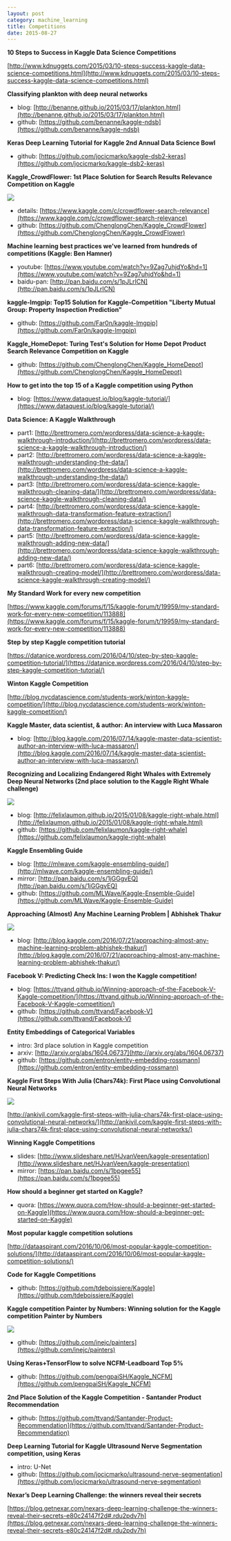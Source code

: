 ```yaml
---
layout: post
category: machine_learning
title: Competitions
date: 2015-08-27
---
```


**10 Steps to Success in Kaggle Data Science Competitions**

[http://www.kdnuggets.com/2015/03/10-steps-success-kaggle-data-science-competitions.html](http://www.kdnuggets.com/2015/03/10-steps-success-kaggle-data-science-competitions.html)

**Classifying plankton with deep neural networks**

- blog: [http://benanne.github.io/2015/03/17/plankton.html](http://benanne.github.io/2015/03/17/plankton.html)
- github: [https://github.com/benanne/kaggle-ndsb](https://github.com/benanne/kaggle-ndsb)

**Keras Deep Learning Tutorial for Kaggle 2nd Annual Data Science Bowl**

- github: [https://github.com/jocicmarko/kaggle-dsb2-keras](https://github.com/jocicmarko/kaggle-dsb2-keras)

**Kaggle_CrowdFlower: 1st Place Solution for Search Results Relevance Competition on Kaggle**

![](https://raw.githubusercontent.com/ChenglongChen/Kaggle_CrowdFlower/master/Doc/FlowChart.jpg)

- details: [https://www.kaggle.com/c/crowdflower-search-relevance](https://www.kaggle.com/c/crowdflower-search-relevance)
- github: [https://github.com/ChenglongChen/Kaggle_CrowdFlower](https://github.com/ChenglongChen/Kaggle_CrowdFlower)

**Machine learning best practices we've learned from hundreds of competitions (Kaggle: Ben Hamner)**

- youtube: [https://www.youtube.com/watch?v=9Zag7uhjdYo&hd=1](https://www.youtube.com/watch?v=9Zag7uhjdYo&hd=1)
- baidu-pan: [http://pan.baidu.com/s/1pJLrICN](http://pan.baidu.com/s/1pJLrICN)

**kaggle-lmgpip: Top15 Solution for Kaggle-Competition "Liberty Mutual Group: Property Inspection Prediction"**

- github: [https://github.com/Far0n/kaggle-lmgpip](https://github.com/Far0n/kaggle-lmgpip)

**Kaggle_HomeDepot: Turing Test's Solution for Home Depot Product Search Relevance Competition on Kaggle**

- github: [https://github.com/ChenglongChen/Kaggle_HomeDepot](https://github.com/ChenglongChen/Kaggle_HomeDepot)

**How to get into the top 15 of a Kaggle competition using Python**

- blog: [https://www.dataquest.io/blog/kaggle-tutorial/](https://www.dataquest.io/blog/kaggle-tutorial/)

**Data Science: A Kaggle Walkthrough**

- part1: [http://brettromero.com/wordpress/data-science-a-kaggle-walkthrough-introduction/](http://brettromero.com/wordpress/data-science-a-kaggle-walkthrough-introduction/)
- part2: [http://brettromero.com/wordpress/data-science-a-kaggle-walkthrough-understanding-the-data/](http://brettromero.com/wordpress/data-science-a-kaggle-walkthrough-understanding-the-data/)
- part3: [http://brettromero.com/wordpress/data-science-kaggle-walkthrough-cleaning-data/](http://brettromero.com/wordpress/data-science-kaggle-walkthrough-cleaning-data/)
- part4: [http://brettromero.com/wordpress/data-science-kaggle-walkthrough-data-transformation-feature-extraction/](http://brettromero.com/wordpress/data-science-kaggle-walkthrough-data-transformation-feature-extraction/)
- part5: [http://brettromero.com/wordpress/data-science-kaggle-walkthrough-adding-new-data/](http://brettromero.com/wordpress/data-science-kaggle-walkthrough-adding-new-data/)
- part6: [http://brettromero.com/wordpress/data-science-kaggle-walkthrough-creating-model/](http://brettromero.com/wordpress/data-science-kaggle-walkthrough-creating-model/) 

**My Standard Work for every new competition**

[https://www.kaggle.com/forums/f/15/kaggle-forum/t/19959/my-standard-work-for-every-new-competition/113888](https://www.kaggle.com/forums/f/15/kaggle-forum/t/19959/my-standard-work-for-every-new-competition/113888)

**Step by step Kaggle competition tutorial**

[https://datanice.wordpress.com/2016/04/10/step-by-step-kaggle-competition-tutorial/](https://datanice.wordpress.com/2016/04/10/step-by-step-kaggle-competition-tutorial/)

**Winton Kaggle Competition**

[http://blog.nycdatascience.com/students-work/winton-kaggle-competition/](http://blog.nycdatascience.com/students-work/winton-kaggle-competition/)

**Kaggle Master, data scientist, & author: An interview with Luca Massaron**

- blog: [http://blog.kaggle.com/2016/07/14/kaggle-master-data-scientist-author-an-interview-with-luca-massaron/](http://blog.kaggle.com/2016/07/14/kaggle-master-data-scientist-author-an-interview-with-luca-massaron/)

**Recognizing and Localizing Endangered Right Whales with Extremely Deep Neural Networks (2nd place solution to the Kaggle Right Whale challenge)**

![](http://felixlaumon.github.io/assets/kaggle-right-whale/aligner_localization_approach.png)

- blog: [http://felixlaumon.github.io/2015/01/08/kaggle-right-whale.html](http://felixlaumon.github.io/2015/01/08/kaggle-right-whale.html)
- github: [https://github.com/felixlaumon/kaggle-right-whale](https://github.com/felixlaumon/kaggle-right-whale)

**Kaggle Ensembling Guide**

- blog: [http://mlwave.com/kaggle-ensembling-guide/](http://mlwave.com/kaggle-ensembling-guide/)
- mirror: [http://pan.baidu.com/s/1jGGgvEQ](http://pan.baidu.com/s/1jGGgvEQ)
- github: [https://github.com/MLWave/Kaggle-Ensemble-Guide](https://github.com/MLWave/Kaggle-Ensemble-Guide)

**Approaching (Almost) Any Machine Learning Problem | Abhishek Thakur**

![](http://blog.kaggle.com/wp-content/uploads/2016/07/abhishek_2.png)

- blog: [http://blog.kaggle.com/2016/07/21/approaching-almost-any-machine-learning-problem-abhishek-thakur/](http://blog.kaggle.com/2016/07/21/approaching-almost-any-machine-learning-problem-abhishek-thakur/)

**Facebook V: Predicting Check Ins: I won the Kaggle competition!**

- blog: [https://ttvand.github.io/Winning-approach-of-the-Facebook-V-Kaggle-competition/](https://ttvand.github.io/Winning-approach-of-the-Facebook-V-Kaggle-competition/)
- github: [https://github.com/ttvand/Facebook-V](https://github.com/ttvand/Facebook-V)

**Entity Embeddings of Categorical Variables**

- intro: 3rd place solution in Kaggle competition
- arxiv: [http://arxiv.org/abs/1604.06737](http://arxiv.org/abs/1604.06737)
- github: [https://github.com/entron/entity-embedding-rossmann](https://github.com/entron/entity-embedding-rossmann)

**Kaggle First Steps With Julia (Chars74k): First Place using Convolutional Neural Networks**

![](http://ankivil.com/wp-content/uploads/2016/09/Kaggle_FirstStepsJulia_Cover-1024x576.png)

[http://ankivil.com/kaggle-first-steps-with-julia-chars74k-first-place-using-convolutional-neural-networks/](http://ankivil.com/kaggle-first-steps-with-julia-chars74k-first-place-using-convolutional-neural-networks/)

**Winning Kaggle Competitions**

- slides: [http://www.slideshare.net/HJvanVeen/kaggle-presentation](http://www.slideshare.net/HJvanVeen/kaggle-presentation)
- mirror: [https://pan.baidu.com/s/1bpgee55](https://pan.baidu.com/s/1bpgee55)

**How should a beginner get started on Kaggle?**

- quora: [https://www.quora.com/How-should-a-beginner-get-started-on-Kaggle](https://www.quora.com/How-should-a-beginner-get-started-on-Kaggle)

**Most popular kaggle competition solutions**

[http://dataaspirant.com/2016/10/06/most-popular-kaggle-competition-solutions/](http://dataaspirant.com/2016/10/06/most-popular-kaggle-competition-solutions/)

**Code for Kaggle Competitions**

- github: [https://github.com/tdeboissiere/Kaggle](https://github.com/tdeboissiere/Kaggle)

**Kaggle competition Painter by Numbers: Winning solution for the Kaggle competition Painter by Numbers**

![](https://raw.githubusercontent.com/inejc/painters/master/misc/front.jpg)

- github: [https://github.com/inejc/painters](https://github.com/inejc/painters)

**Using Keras+TensorFlow to solve NCFM-Leadboard Top 5%**

- github: [https://github.com/pengpaiSH/Kaggle_NCFM](https://github.com/pengpaiSH/Kaggle_NCFM)

**2nd Place Solution of the Kaggle Competition - Santander Product Recommendation**

- github: [https://github.com/ttvand/Santander-Product-Recommendation](https://github.com/ttvand/Santander-Product-Recommendation)

**Deep Learning Tutorial for Kaggle Ultrasound Nerve Segmentation competition, using Keras**

- intro: U-Net
- github: [https://github.com/jocicmarko/ultrasound-nerve-segmentation](https://github.com/jocicmarko/ultrasound-nerve-segmentation)

**Nexar’s Deep Learning Challenge: the winners reveal their secrets**

[https://blog.getnexar.com/nexars-deep-learning-challenge-the-winners-reveal-their-secrets-e80c24147f2d#.rdu2pdv7h](https://blog.getnexar.com/nexars-deep-learning-challenge-the-winners-reveal-their-secrets-e80c24147f2d#.rdu2pdv7h)